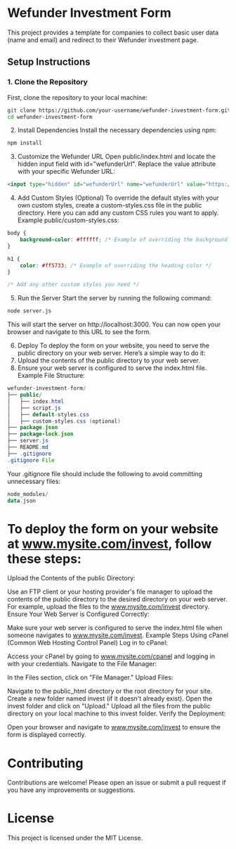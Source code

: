 # Wefunder Investment Form

This project provides a template for companies to collect basic user data (name and email) and redirect to their Wefunder investment page.

## Setup Instructions

### 1. Clone the Repository
First, clone the repository to your local machine:
```bash
git clone https://github.com/your-username/wefunder-investment-form.git
cd wefunder-investment-form
```

2. Install Dependencies
Install the necessary dependencies using npm:
```bash
npm install
```

3. Customize the Wefunder URL
Open public/index.html and locate the hidden input field with id="wefunderUrl". Replace the value attribute with your specific Wefunder URL:
```html
<input type="hidden" id="wefunderUrl" name="wefunderUrl" value="https://wefunder.com/your-company">
```

4. Add Custom Styles (Optional)
To override the default styles with your own custom styles, create a custom-styles.css file in the public directory. Here you can add any custom CSS rules you want to apply.
Example public/custom-styles.css:
```css
body {
    background-color: #ffffff; /* Example of overriding the background color */
}

h1 {
    color: #ff5733; /* Example of overriding the heading color */
}

/* Add any other custom styles you need */
```

5. Run the Server
Start the server by running the following command:

```bash
node server.js
```
This will start the server on http://localhost:3000. You can now open your browser and navigate to this URL to see the form.

6. Deploy
To deploy the form on your website, you need to serve the public directory on your web server. Here’s a simple way to do it:
  1. Upload the contents of the public directory to your web server.
  2. Ensure your web server is configured to serve the index.html file.
Example File Structure:
```java
wefunder-investment-form/
├── public/
│   ├── index.html
│   ├── script.js
│   ├── default-styles.css
│   ├── custom-styles.css (optional)
├── package.json
├── package-lock.json
├── server.js
├── README.md
├── .gitignore
.gitignore File
```
Your .gitignore file should include the following to avoid committing unnecessary files:
```kotlin
node_modules/
data.json
```

# To deploy the form on your website at www.mysite.com/invest, follow these steps:

Upload the Contents of the public Directory:

Use an FTP client or your hosting provider's file manager to upload the contents of the public directory to the desired directory on your web server. For example, upload the files to the www.mysite.com/invest directory.
Ensure Your Web Server is Configured Correctly:

Make sure your web server is configured to serve the index.html file when someone navigates to www.mysite.com/invest.
Example Steps Using cPanel (Common Web Hosting Control Panel)
Log in to cPanel:

Access your cPanel by going to www.mysite.com/cpanel and logging in with your credentials.
Navigate to the File Manager:

In the Files section, click on "File Manager."
Upload Files:

Navigate to the public_html directory or the root directory for your site.
Create a new folder named invest (if it doesn't already exist).
Open the invest folder and click on "Upload."
Upload all the files from the public directory on your local machine to this invest folder.
Verify the Deployment:

Open your browser and navigate to www.mysite.com/invest to ensure the form is displayed correctly.

# Contributing
Contributions are welcome! Please open an issue or submit a pull request if you have any improvements or suggestions.

# License
This project is licensed under the MIT License.
